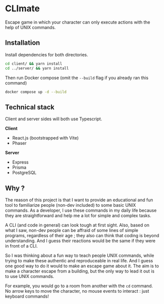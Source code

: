 # CLImate
Escape game in which your character can only execute actions with the help of UNIX commands.

## Installation
Install dependencies for both directories.
```bash
cd client/ && yarn install
cd ../server/ && yarn install
```

Then run Docker compose (omit the `--build` flag if you already ran this command)
```bash
docker compose up -d --build
```

## Technical stack
Client and server sides will both use Typescript.

**Client**
* React.js (bootstrapped with Vite)
* Phaser

**Server**
* Express
* Prisma
* PostgreSQL

## Why ?
The reason of this project is that I want to provide an educational and fun tool to familiarize people (non-dev included) to some basic UNIX commands. As a developer, I use these commands in my daily life because they are straightforward and help me a lot for simple and complex tasks.

A CLI (and code in general) can look tough at first sight. Also, based on what I saw, non-dev people can be affraid of some lines of simple programs, regardless of their age ; they also can think that coding is beyond understanding. And I guess their reactions would be the same if they were in front of a CLI.

So I was thinking about a fun way to teach people UNIX commands, while trying to make these authentic and reproduceable in real life. And I guess one good way to do it would to make an escape game about it. The aim is to make a character escape from a building, but the only way to lead it out is to use UNIX commands.

For example, you would go to a room from another with the `cd` command. No arrow keys to move the character, no mouse events to interact : just keyboard commands!
